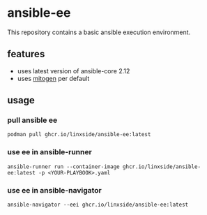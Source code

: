 # ansible-ee
This repository contains a basic ansible execution environment.

## features
* uses latest version of ansible-core 2.12
* uses [mitogen](https://github.com/mitogen-hq/mitogen) per default

## usage

### pull ansible ee
```text
podman pull ghcr.io/linxside/ansible-ee:latest
```

### use ee in ansible-runner
```text
ansible-runner run --container-image ghcr.io/linxside/ansible-ee:latest -p <YOUR-PLAYBOOK>.yaml
```

### use ee in ansible-navigator
```text
ansible-navigator --eei ghcr.io/linxside/ansible-ee:latest
```
